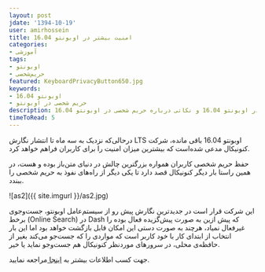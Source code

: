 ```yaml
---
layout: post
jdate: '1394-10-19'
user: amirhossein
title: امنیت بیشتر در اوبونتو 16.04
categories:
- آموزشی
tags:
- اوبونتو
- حریم‌شخصی
featured: KeyboardPrivacyButton650.jpg
keywords:
- اوبونتو 16.04
- حریم شخصی در اوبونتو
description: امنیت بیشتر در اوبونتو 16.04 و نکاتی درباره حریم شخصی در اوبونتو 16.04
timeToRead: 5
---
```


درحالی‌که نزدیک به سه ماه تا انتشار نگارش LTS اوبونتو 16.04 باقی مانده، شرکت کنونیکال مدعی شده‌است که بیشترین میزان امنیت را برای کاربران فراهم خواهد کرد.

حفظ حریم شخصی کاربران همواره بزرگترین چالش در دنیای متن‌باز بوده و هست، در همین راستا بار دیگر کنونیکال قصد دارد تا یکی دیگر از راه‌های نفوذ به حریم شخصی را ببندد.

![as2]({{ site.imgurl }}/as2.jpg)

این شرکت قرار است در جدیدترین نگارش پیش رو از سیستم‌عامل اوبونتو، جست‌وجوی برخط (Online Search) در Dash که پیش ازین به صورت پیش‌گزیده فعال بوده را غیرفعال نمیاد، هرچند به صورت دستی این امکان قابل بازگشت خواهد بود اما این بار انتخاب از ابتدای کار با خود کاربر است که مواردی را که جست‌جو می‌کند بغیر از حافظه‌ی محلی، در سرورهای موردنظر کنونیکال هم جست‌وجو نماید یا خیر.

جهت کسب اطلاعات بیشتر به [اینجا ](http://www.omgubuntu.co.uk/2016/01/ubuntu-online-search-feature-disabled-16-04)مراجعه نمایید.